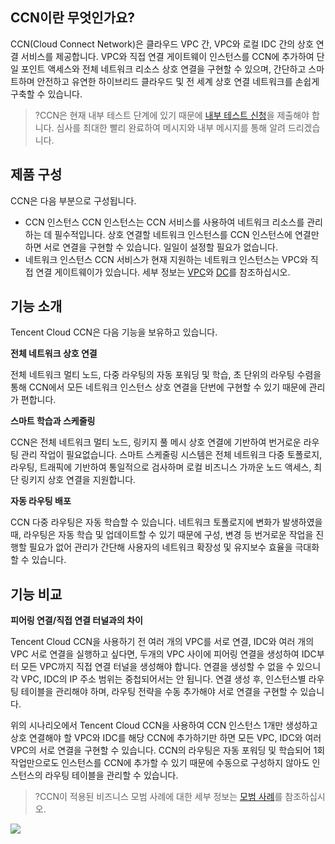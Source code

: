 ## CCN이란 무엇인가요?
CCN(Cloud Connect Network)은 클라우드 VPC 간, VPC와 로컬 IDC 간의 상호 연결 서비스를 제공합니다. VPC와 직접 연결 게이트웨이 인스턴스를 CCN에 추가하여 단일 포인트 액세스와 전체 네트워크 리소스 상호 연결을 구현할 수 있으며, 간단하고 스마트하며 안전하고 유연한 하이브리드 클라우드 및 전 세계 상호 연결 네트워크를 손쉽게 구축할 수 있습니다.
>?CCN은 현재 내부 테스트 단계에 있기 때문에 [내부 테스트 신청](https://cloud.tencent.com/apply/p/tp2478t9skn)을 제출해야 합니다. 심사를 최대한 빨리 완료하여 메시지와 내부 메시지를 통해 알려 드리겠습니다.

## 제품 구성
CCN은 다음 부분으로 구성됩니다.
- CCN 인스턴스
CCN 인스턴스는 CCN 서비스를 사용하여 네트워크 리소스를 관리하는 데 필수적입니다. 
 상호 연결할 네트워크 인스턴스를 CCN 인스턴스에 연결만 하면 서로 연결을 구현할 수 있습니다. 일일이 설정할 필요가 없습니다.
- 네트워크 인스턴스 
CCN 서비스가 현재 지원하는 네트워크 인스턴스는 VPC와 직접 연결 게이트웨이가 있습니다. 
세부 정보는 [VPC](https://cloud.tencent.com/document/product/215)와 [DC](https://cloud.tencent.com/document/product/216)를 참조하십시오.

## 기능 소개
Tencent Cloud CCN은 다음 기능을 보유하고 있습니다.

**전체 네트워크 상호 연결**

전체 네트워크 멀티 노드, 다중 라우팅의 자동 포워딩 및 학습, 초 단위의 라우팅 수렴을 통해 CCN에서 모든 네트워크 인스턴스 상호 연결을 단번에 구현할 수 있기 때문에 관리가 편합니다.

**스마트 학습과 스케줄링**

CCN은 전체 네트워크 멀티 노드, 링키지 풀 메시 상호 연결에 기반하여 번거로운 라우팅 관리 작업이 필요없습니다. 스마트 스케줄링 시스템은 전체 네트워크 다중 토폴로지, 라우팅, 트래픽에 기반하여 통일적으로 검사하며 로컬 비즈니스 가까운 노드 액세스, 최단 링키지 상호 연결을 지원합니다.

**자동 라우팅 배포**

CCN 다중 라우팅은 자동 학습할 수 있습니다. 네트워크 토폴로지에 변화가 발생하였을 때, 라우팅은 자동 학습 및 업데이트할 수 있기 때문에 구성, 변경 등 번거로운 작업을 진행할 필요가 없어 관리가 간단해 사용자의 네트워크 확장성 및 유지보수 효율을 극대화할 수 있습니다.

## 기능 비교
**피어링 연결/직접 연결 터널과의 차이**

Tencent Cloud CCN을 사용하기 전 여러 개의 VPC를 서로 연결, IDC와 여러 개의 VPC 서로 연결을 실행하고 싶다면, 두개의 VPC 사이에 피어링 연결을 생성하여 IDC부터 모든 VPC까지 직접 연결 터널을 생성해야 합니다. 연결을 생성할 수 없을 수 있으니 각 VPC, IDC의 IP 주소 범위는 중첩되어서는 안 됩니다. 연결 생성 후, 인스턴스별 라우팅 테이블을 관리해야 하며, 라우팅 전략을 수동 추가해야 서로 연결을 구현할 수 있습니다. 

위의 시나리오에서 Tencent Cloud CCN을 사용하여 CCN 인스턴스 1개만 생성하고 상호 연결해야 할 VPC와 IDC를 해당 CCN에 추가하기만 하면 모든 VPC, IDC와 여러 VPC의 서로 연결을 구현할 수 있습니다. CCN의 라우팅은 자동 포워딩 및 학습되어 1회 작업만으로도 인스턴스를 CCN에 추가할 수 있기 때문에 수동으로 구성하지 않아도 인스턴스의 라우팅 테이블을 관리할 수 있습니다.
>?CCN이 적용된 비즈니스 모범 사례에 대한 세부 정보는 [모범 사례](https://cloud.tencent.com/document/product/877/18797)를 참조하십시오.

![](https://main.qcloudimg.com/raw/c9ed2cbd95e6b96e00678a1b07e42c08.png)

